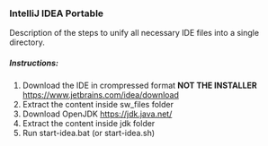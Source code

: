 ### IntelliJ IDEA Portable

Description of the steps to unify all necessary IDE files into a single directory.

##### Instructions:

1. Download the IDE in crompressed format **NOT THE INSTALLER**
	https://www.jetbrains.com/idea/download
2. Extract the content inside sw_files folder
3. Download OpenJDK
	https://jdk.java.net/
4. Extract the content inside jdk folder
5. Run start-idea.bat (or start-idea.sh)
